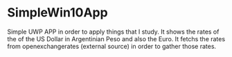 # SimpleWin10App
Simple UWP APP in order to apply things that I study.
It shows the rates of the of the US Dollar in Argentinian Peso and also the Euro.
It fetchs the rates from openexchangerates (external source) in order to gather those rates.
